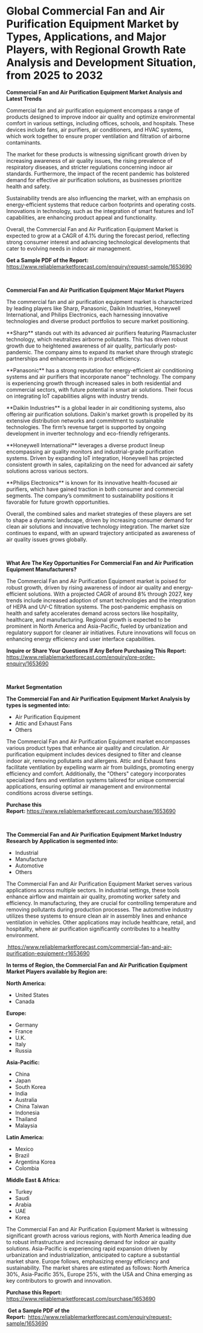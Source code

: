 <p><h1>Global Commercial Fan and Air Purification Equipment Market by Types, Applications, and Major Players, with Regional Growth Rate Analysis and Development Situation, from 2025 to 2032</h1></p><p><strong>Commercial Fan and Air Purification Equipment Market Analysis and Latest Trends</strong></p>
<p><p>Commercial fan and air purification equipment encompass a range of products designed to improve indoor air quality and optimize environmental comfort in various settings, including offices, schools, and hospitals. These devices include fans, air purifiers, air conditioners, and HVAC systems, which work together to ensure proper ventilation and filtration of airborne contaminants.</p><p>The market for these products is witnessing significant growth driven by increasing awareness of air quality issues, the rising prevalence of respiratory diseases, and stricter regulations concerning indoor air standards. Furthermore, the impact of the recent pandemic has bolstered demand for effective air purification solutions, as businesses prioritize health and safety.</p><p>Sustainability trends are also influencing the market, with an emphasis on energy-efficient systems that reduce carbon footprints and operating costs. Innovations in technology, such as the integration of smart features and IoT capabilities, are enhancing product appeal and functionality. </p><p>Overall, the Commercial Fan and Air Purification Equipment Market is expected to grow at a CAGR of 4.1% during the forecast period, reflecting strong consumer interest and advancing technological developments that cater to evolving needs in indoor air management.</p></p>
<p><strong>Get a Sample PDF of the Report:&nbsp;</strong> <a href="https://www.reliablemarketforecast.com/enquiry/request-sample/1653690?utm_campaign=1998&utm_medium=2&utm_source=Github&utm_content=ia&utm_term=18042025&utm_id=commercial-fan-and-air-purification-equipment">https://www.reliablemarketforecast.com/enquiry/request-sample/1653690</a></p>
<p>&nbsp;</p>
<p><strong>Commercial Fan and Air Purification Equipment Major Market Players</strong></p>
<p><p>The commercial fan and air purification equipment market is characterized by leading players like Sharp, Panasonic, Daikin Industries, Honeywell International, and Philips Electronics, each harnessing innovative technologies and diverse product portfolios to secure market positioning.</p><p>**Sharp** stands out with its advanced air purifiers featuring Plasmacluster technology, which neutralizes airborne pollutants. This has driven robust growth due to heightened awareness of air quality, particularly post-pandemic. The company aims to expand its market share through strategic partnerships and enhancements in product efficiency.</p><p>**Panasonic** has a strong reputation for energy-efficient air conditioning systems and air purifiers that incorporate nanoe™ technology. The company is experiencing growth through increased sales in both residential and commercial sectors, with future potential in smart air solutions. Their focus on integrating IoT capabilities aligns with industry trends.</p><p>**Daikin Industries** is a global leader in air conditioning systems, also offering air purification solutions. Daikin's market growth is propelled by its extensive distribution networks and commitment to sustainable technologies. The firm’s revenue target is supported by ongoing development in inverter technology and eco-friendly refrigerants.</p><p>**Honeywell International** leverages a diverse product lineup encompassing air quality monitors and industrial-grade purification systems. Driven by expanding IoT integration, Honeywell has projected consistent growth in sales, capitalizing on the need for advanced air safety solutions across various sectors.</p><p>**Philips Electronics** is known for its innovative health-focused air purifiers, which have gained traction in both consumer and commercial segments. The company’s commitment to sustainability positions it favorable for future growth opportunities.</p><p>Overall, the combined sales and market strategies of these players are set to shape a dynamic landscape, driven by increasing consumer demand for clean air solutions and innovative technology integration. The market size continues to expand, with an upward trajectory anticipated as awareness of air quality issues grows globally.</p></p>
<p>&nbsp;</p>
<p><strong>What Are The Key Opportunities For Commercial Fan and Air Purification Equipment Manufacturers?</strong></p>
<p><p>The Commercial Fan and Air Purification Equipment market is poised for robust growth, driven by rising awareness of indoor air quality and energy-efficient solutions. With a projected CAGR of around 8% through 2027, key trends include increased adoption of smart technologies and the integration of HEPA and UV-C filtration systems. The post-pandemic emphasis on health and safety accelerates demand across sectors like hospitality, healthcare, and manufacturing. Regional growth is expected to be prominent in North America and Asia-Pacific, fueled by urbanization and regulatory support for cleaner air initiatives. Future innovations will focus on enhancing energy efficiency and user interface capabilities.</p></p>
<p><strong>Inquire or Share Your Questions If Any Before Purchasing This Report:</strong> <a href="https://www.reliablemarketforecast.com/enquiry/pre-order-enquiry/1653690?utm_campaign=1998&utm_medium=2&utm_source=Github&utm_content=ia&utm_term=18042025&utm_id=commercial-fan-and-air-purification-equipment">https://www.reliablemarketforecast.com/enquiry/pre-order-enquiry/1653690</a></p>
<p>&nbsp;</p>
<p><strong>Market Segmentation</strong></p>
<p><strong>The Commercial Fan and Air Purification Equipment Market Analysis by types is segmented into:</strong></p>
<p><ul><li>Air Purification Equipment</li><li>Attic and Exhaust Fans</li><li>Others</li></ul></p>
<p><p>The Commercial Fan and Air Purification Equipment market encompasses various product types that enhance air quality and circulation. Air purification equipment includes devices designed to filter and cleanse indoor air, removing pollutants and allergens. Attic and Exhaust fans facilitate ventilation by expelling warm air from buildings, promoting energy efficiency and comfort. Additionally, the "Others" category incorporates specialized fans and ventilation systems tailored for unique commercial applications, ensuring optimal air management and environmental conditions across diverse settings.</p></p>
<p><strong>Purchase this Report:&nbsp;</strong><a href="https://www.reliablemarketforecast.com/purchase/1653690?utm_campaign=1998&utm_medium=2&utm_source=Github&utm_content=ia&utm_term=18042025&utm_id=commercial-fan-and-air-purification-equipment">https://www.reliablemarketforecast.com/purchase/1653690</a></p>
<p>&nbsp;</p>
<p><strong>The Commercial Fan and Air Purification Equipment Market Industry Research by Application is segmented into:</strong></p>
<p><ul><li>Industrial</li><li>Manufacture</li><li>Automotive</li><li>Others</li></ul></p>
<p><p>The Commercial Fan and Air Purification Equipment Market serves various applications across multiple sectors. In industrial settings, these tools enhance airflow and maintain air quality, promoting worker safety and efficiency. In manufacturing, they are crucial for controlling temperature and removing pollutants during production processes. The automotive industry utilizes these systems to ensure clean air in assembly lines and enhance ventilation in vehicles. Other applications may include healthcare, retail, and hospitality, where air purification significantly contributes to a healthy environment.</p></p>
<p><a href="https://www.reliablemarketforecast.com/commercial-fan-and-air-purification-equipment-r1653690?utm_campaign=1998&utm_medium=2&utm_source=Github&utm_content=ia&utm_term=18042025&utm_id=commercial-fan-and-air-purification-equipment">&nbsp;https://www.reliablemarketforecast.com/commercial-fan-and-air-purification-equipment-r1653690</a></p>
<p><strong>In terms of Region, the Commercial Fan and Air Purification Equipment Market Players available by Region are:</strong></p>
<p>
    <p> <strong> North America: </strong>
        <ul>
            <li>United States</li>
            <li>Canada</li>
        </ul>
        </p> 
    <p> <strong> Europe: </strong>
        <ul>
            <li>Germany</li>
            <li>France</li>
            <li>U.K.</li>
            <li>Italy</li>
            <li>Russia</li>
        </ul>
        </p> 
    <p> <strong> Asia-Pacific: </strong>
        <ul>
            <li>China</li>
            <li>Japan</li>
            <li>South Korea</li>
            <li>India</li>
            <li>Australia</li>
            <li>China Taiwan</li>
            <li>Indonesia</li>
            <li>Thailand</li>
            <li>Malaysia</li>
        </ul>
        </p> 
    <p> <strong> Latin America: </strong>
        <ul>
            <li>Mexico</li>
            <li>Brazil</li>
            <li>Argentina Korea</li>
            <li>Colombia</li>
        </ul>
        </p> 
    <p> <strong> Middle East & Africa: </strong>
        <ul>
            <li>Turkey</li>
            <li>Saudi</li>
            <li>Arabia</li>
            <li>UAE</li>
            <li>Korea</li>
        </ul>
    </p>
    </p>
<p><p>The Commercial Fan and Air Purification Equipment Market is witnessing significant growth across various regions, with North America leading due to robust infrastructure and increasing demand for indoor air quality solutions. Asia-Pacific is experiencing rapid expansion driven by urbanization and industrialization, anticipated to capture a substantial market share. Europe follows, emphasizing energy efficiency and sustainability. The market shares are estimated as follows: North America 30%, Asia-Pacific 35%, Europe 25%, with the USA and China emerging as key contributors to growth and innovation.</p></p>
<p><strong>Purchase this Report: </strong><a href="https://www.reliablemarketforecast.com/purchase/1653690?utm_campaign=1998&utm_medium=2&utm_source=Github&utm_content=ia&utm_term=18042025&utm_id=commercial-fan-and-air-purification-equipment">https://www.reliablemarketforecast.com/purchase/1653690</a></p>
<p>&nbsp;<strong>Get a Sample PDF of the Report:&nbsp;&nbsp;</strong><a href="https://www.reliablemarketforecast.com/enquiry/request-sample/1653690?utm_campaign=1998&utm_medium=2&utm_source=Github&utm_content=ia&utm_term=18042025&utm_id=commercial-fan-and-air-purification-equipment">https://www.reliablemarketforecast.com/enquiry/request-sample/1653690</a></p>
<p><strong></strong></p>
<p><p></p><p></p><p></p></p>